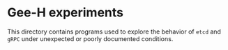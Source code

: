 # Gee-H experiments

This directory contains programs used to explore the behavior of `etcd` and `gRPC` under unexpected or poorly documented
conditions.
